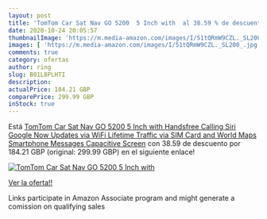```yaml
---
layout: post
title: 'TomTom Car Sat Nav GO 5200  5 Inch with  al 38.59 % de descuento'
date: 2020-10-24 20:05:57
thumbnailImage: 'https://m.media-amazon.com/images/I/51tQRmW9CZL._SL200_.jpg'
images: [ 'https://m.media-amazon.com/images/I/51tQRmW9CZL._SL200_.jpg' ]
comments: true
category: ofertas
author: ring
slug: B01L8PLHTI
description:
actualPrice: 184.21 GBP
comparePrice: 299.99 GBP
inStock: true
---
```


Está [TomTom Car Sat Nav GO 5200  5 Inch with Handsfree Calling  Siri  Google Now  Updates via WiFi  Lifetime Traffic via SIM Card and World Maps  Smartphone Messages  Capacitive Screen](https://www.amazon.co.uk/dp/B01L8PLHTI/?tag=tolees0a-21) con 38.59 de descuento por 184.21 GBP (original: 299.99 GBP) en el siguiente enlace!

[![TomTom Car Sat Nav GO 5200  5 Inch with ](https://m.media-amazon.com/images/I/51tQRmW9CZL._SL200_.jpg)](https://www.amazon.co.uk/dp/B01L8PLHTI/?tag=tolees0a-21)

[Ver la oferta!!](https://www.amazon.co.uk/dp/B01L8PLHTI/?tag=tolees0a-21)

Links participate in Amazon Associate program and might generate a comission on qualifying sales


